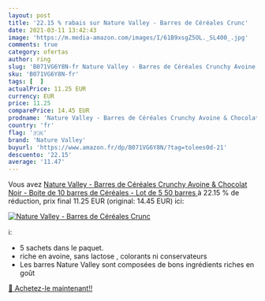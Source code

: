 ```yaml
---
layout: post
title: '22.15 % rabais sur Nature Valley - Barres de Céréales Crunc'
date: 2021-03-11 13:42:43
image: 'https://m.media-amazon.com/images/I/61B9xsgZ5OL._SL400_.jpg'
comments: true
category: ofertas
author: ring
slug: 'B071VG6Y8N-fr Nature Valley - Barres de Céréales Crunchy Avoine &...'
sku: 'B071VG6Y8N-fr'
tags: [  ]
actualPrice: 11.25 EUR
currency: EUR
price: 11.25
comparePrice: 14.45 EUR
prodname: 'Nature Valley - Barres de Céréales Crunchy Avoine & Chocolat Noir - Boite de 10 barres de Céréales - Lot de 5  50 barres '
country: 'fr'
flag: '🇫🇷'
brand: 'Nature Valley'
buyurl: 'https://www.amazon.fr/dp/B071VG6Y8N/?tag=tolees0d-21'
descuento: '22.15'
average: '11.47'
---
```


Vous avez [Nature Valley - Barres de Céréales Crunchy Avoine & Chocolat Noir - Boite de 10 barres de Céréales - Lot de 5  50 barres ](https://www.amazon.fr/dp/B071VG6Y8N/?tag=tolees0d-21)  à  22.15 % de réduction, prix final  11.25 EUR (original: 14.45 EUR) ici:

[![Nature Valley - Barres de Céréales Crunc](https://m.media-amazon.com/images/I/61B9xsgZ5OL._SL400_.jpg)](https://www.amazon.fr/dp/B071VG6Y8N/?tag=tolees0d-21)

ℹ️:

- 5 sachets dans le paquet.
- riche en avoine, sans lactose , colorants ni conservateurs
- Les barres Nature Valley sont composées de bons ingrédients riches en goût

[🛒 Achetez-le maintenant!!](https://www.amazon.fr/dp/B071VG6Y8N/?tag=tolees0d-21)
